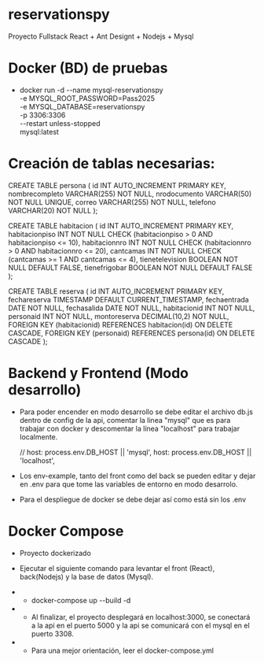 # reservationspy
Proyecto Fullstack React + Ant Designt + Nodejs + Mysql


# Docker (BD) de pruebas
- docker run -d --name mysql-reservationspy \
  -e MYSQL_ROOT_PASSWORD=Pass2025 \
  -e MYSQL_DATABASE=reservationspy \
  -p 3306:3306 \
  --restart unless-stopped \
  mysql:latest

# Creación de tablas necesarias:
CREATE TABLE persona (
  id INT AUTO_INCREMENT PRIMARY KEY,
  nombrecompleto VARCHAR(255) NOT NULL,
  nrodocumento VARCHAR(50) NOT NULL UNIQUE,
  correo VARCHAR(255) NOT NULL,
  telefono VARCHAR(20) NOT NULL
);

CREATE TABLE habitacion (
  id INT AUTO_INCREMENT PRIMARY KEY,
  habitacionpiso INT NOT NULL CHECK (habitacionpiso > 0 AND habitacionpiso <= 10),
  habitacionnro INT NOT NULL CHECK (habitacionnro > 0 AND habitacionnro <= 20),
  cantcamas INT NOT NULL CHECK (cantcamas >= 1 AND cantcamas <= 4),
  tienetelevision BOOLEAN NOT NULL DEFAULT FALSE,
  tienefrigobar BOOLEAN NOT NULL DEFAULT FALSE
);

CREATE TABLE reserva (
  id INT AUTO_INCREMENT PRIMARY KEY,
  fechareserva TIMESTAMP DEFAULT CURRENT_TIMESTAMP,
  fechaentrada DATE NOT NULL,
  fechasalida DATE NOT NULL,
  habitacionid INT NOT NULL,
  personaid INT NOT NULL,
  montoreserva DECIMAL(10,2) NOT NULL,
  FOREIGN KEY (habitacionid) REFERENCES habitacion(id) ON DELETE CASCADE,
  FOREIGN KEY (personaid) REFERENCES persona(id) ON DELETE CASCADE
);


# Backend y Frontend (Modo desarrollo)

- Para poder encender en modo desarrollo se debe editar el archivo db.js dentro de config de la api, comentar la linea "mysql" que es para trabajar con docker y descomentar la línea "localhost" para trabajar localmente.

  // host: process.env.DB_HOST || 'mysql',
  host: process.env.DB_HOST || 'localhost',

- Los env-example, tanto del front como del back se pueden editar y dejar en .env para que tome las variables de entorno en modo desarrolo. 

- Para el despliegue de docker se debe dejar así como está sin los .env


# Docker Compose
- Proyecto dockerizado

- Ejecutar el siguiente comando para levantar el front (React), back(Nodejs) y la base de datos (Mysql).

- - docker-compose up --build -d

- - Al finalizar, el proyecto desplegará en localhost:3000, se conectará a la api en el puerto 5000 y la api se comunicará con el mysql en el puerto 3308.

- - Para una mejor orientación, leer el docker-compose.yml